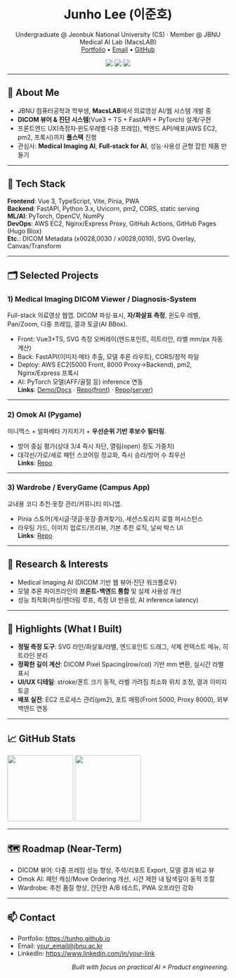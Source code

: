 <!-- Header -->
<h1 align="center">Junho Lee (이준호)</h1>
<p align="center">
  Undergraduate @ Jeonbuk National University (CS) · Member @ JBNU Medical AI Lab (MacsLAB)
  <br/>
  <a href="https://tunho.github.io">Portfolio</a> •
  <a href="dlwnsgh2322@jbnu.ac.kr">Email</a> •
  <a href="https://github.com/tunho">GitHub</a>
</p>

<p align="center">
  <img src="https://img.shields.io/badge/Focus-Medical%20Imaging%20AI-blue" />
  <img src="https://img.shields.io/badge/Stack-Vue3%20%7C%20TypeScript%20%7C%20FastAPI%20%7C%20PyTorch-brightgreen" />
  <img src="https://img.shields.io/badge/Deploy-AWS%20EC2%20%7C%20GitHub%20Pages-orange" />
</p>

---

## 👋 About Me
- JBNU 컴퓨터공학과 학부생, **MacsLAB**에서 의료영상 AI/웹 시스템 개발 중  
- **DICOM 뷰어 & 진단 시스템**(Vue3 + TS + FastAPI + PyTorch) 설계/구현  
- 프론트엔드 UX(측정자·윈도우레벨·다중 프레임), 백엔드 API/배포(AWS EC2, pm2, 프록시)까지 **풀스택** 진행  
- 관심사: **Medical Imaging AI**, **Full-stack for AI**, 성능·사용성 균형 잡힌 제품 만들기

---

## 🧰 Tech Stack
**Frontend**: Vue 3, TypeScript, Vite, Pinia, PWA  
**Backend**: FastAPI, Python 3.x, Uvicorn, pm2, CORS, static serving  
**ML/AI**: PyTorch, OpenCV, NumPy  
**DevOps**: AWS EC2, Nginx/Express Proxy, GitHub Actions, GitHub Pages (Hugo Blox)  
**Etc.**: DICOM Metadata (x0028,0030 / x0028,0010), SVG Overlay, Canvas/Transform

---

## 🗂️ Selected Projects

### 1) Medical Imaging **DICOM Viewer / Diagnosis-System**
Full-stack 의료영상 웹앱. DICOM 파싱·표시, **자/화살표 측정**, 윈도우 레벨, Pan/Zoom, 다중 프레임, 결과 토글(AI BBox).  
- Front: Vue3+TS, SVG 측정 오버레이(엔드포인트, 히트라인, 라벨 mm/px 자동 계산)  
- Back: FastAPI(이미지·메타 추출, 모델 추론 라우트), CORS/정적 파일  
- Deploy: AWS EC2(5000 Front, 8000 Proxy→Backend), pm2, Nginx/Express 프록시  
- AI: PyTorch 모델(AFF/골절 등) inference 연동  
**Links**: [Demo/Docs](https://tunho.github.io) · [Repo(front)](https://github.com/tunho/REPO_FRONT) · [Repo(server)](https://github.com/tunho/REPO_SERVER)

---

### 2) **Omok AI** (Pygame)
미니맥스 + 알파베타 가지치기 + **우선순위 기반 후보수 필터링**.  
- 방어 중심 평가(상대 3/4 즉시 차단, 열림(open) 정도 가중치)  
- 대각선/가로/세로 패턴 스코어링 정교화, 즉시 승리/방어 수 최우선  
**Links**: [Repo](https://github.com/tunho/REPO_OMOK)

---

### 3) **Wardrobe / EveryGame** (Campus App)
교내용 코디 추천·옷장 관리/커뮤니티 미니앱.  
- Pinia 스토어(게시글·댓글·옷장·즐겨찾기), 세션스토리지 로컬 퍼시스턴스  
- 라우팅 가드, 이미지 업로드/프리뷰, 기본 추천 로직, 날씨 박스 UI  
**Links**: [Repo](https://github.com/tunho/REPO_WARDROBE)

---

## 🔬 Research & Interests
- Medical Imaging AI (DICOM 기반 웹 뷰어·진단 워크플로우)  
- 모델 추론 파이프라인의 **프론트-백엔드 통합** 및 실제 사용성 개선  
- 성능 최적화(파싱/렌더링 루프, 측정 UI 반응성, AI inference latency)

---

## 📝 Highlights (What I Built)
- **정밀 측정 도구**: SVG 라인/화살표/라벨, 엔드포인트 드래그, 삭제 컨텍스트 메뉴, 히트라인 분리  
- **정확한 길이 계산**: DICOM Pixel Spacing(row/col) 기반 mm 변환, 실시간 라벨 표시  
- **UI/UX 디테일**: stroke/폰트 크기 동적, 라벨 가려짐 최소화 위치 조정, 결과 이미지 토글  
- **배포 실전**: EC2 프로세스 관리(pm2), 포트 매핑(Front 5000, Proxy 8000), 외부 백엔드 연동

---

## 📈 GitHub Stats
<p align="left">
  <img src="https://github-readme-stats.vercel.app/api?username=tunho&show_icons=true&hide_rank=false" height="150" />
  <img src="https://github-readme-stats.vercel.app/api/top-langs/?username=tunho&layout=compact" height="150" />
</p>

---

## 🗺️ Roadmap (Near-Term)
- DICOM 뷰어: 다중 프레임 성능 향상, 주석/리포트 Export, 모델 결과 비교 뷰  
- Omok AI: 패턴 캐싱/Move Ordering 개선, 시간 제한 내 탐색깊이 동적 조절  
- Wardrobe: 추천 품질 향상, 간단한 A/B 테스트, PWA 오프라인 강화

---

## 📫 Contact
- Portfolio: https://tunho.github.io  
- Email: your_email@jbnu.ac.kr  
- LinkedIn: https://www.linkedin.com/in/your-link

<!-- Footer note -->
<p align="right"><i>Built with focus on practical AI × Product engineering.</i></p>
